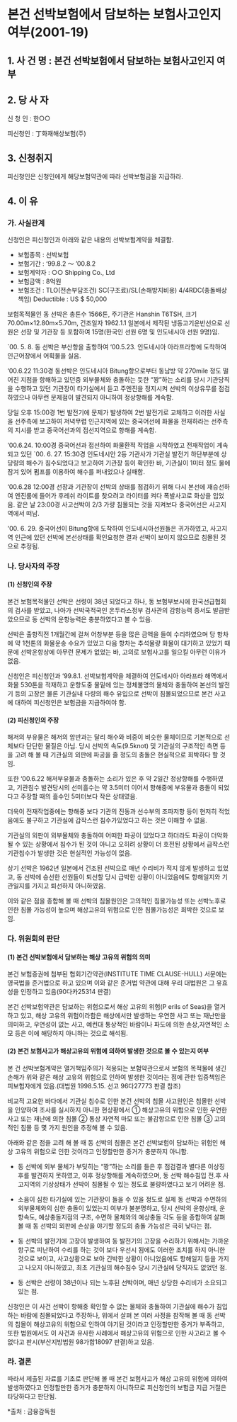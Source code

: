 # 본건 선박보험에서 담보하는 보험사고인지 여부(2001-19)

## 1. 사 건 명 : 본건 선박보험에서 담보하는 보험사고인지 여부


## 2. 당 사 자

신 청 인 : 한○○
                
피신청인 : 丁화재해상보험(주) 


## 3. 신청취지

피신청인은 신청인에게 해당보험약관에 따라 선박보험금을 지급하라.


## 4. 이   유

### 가. 사실관계

신청인은 피신청인과 아래와 같은 내용의 선박보험계약을 체결함.

  * 보험종목 : 선박보험   
  * 보험기간 : ‘99.8.2 ～ ’00.8.2
  * 보험계약자 : ○○ Shipping Co., Ltd
  * 보험금액 : 8억원
   * 보험조건 : TLO(전손부담조건) SC(구조료)/SL(손해방지비용) 4/4RDC(충돌배상책임) Deductible : US $ 50,000   

보험목적물인 동 선박은  총톤수 1566톤, 주기관은 Hanshin T6TSH, 크기 70.00m×12.80m×5.70m, 건조일자 1962.1.1 일본에서 제작된 냉동고기운반선으로 선원은 선장 및 기관장 등 포함하여 15명(한국인 선원 6명 및 인도네시아 선원 9명)임.

`00. 5. 8. 동 선박은 	부산항을 출항하여 ‘00.5.23. 인도네시아 아라프라항에 도착하여 인근어장에서 어획물을 실음.

‘00.6.22 11:30경 동선박은 인도네시아 Bitung항으로부터 동남방 약 270mile 정도 떨어진 지점을 항해하고 있던중 외부물체와 충돌하는 듯한 “꽝”하는 소리를 당시 기관당직을 수행하고 있던 기관장이 타기실에서 듣고 주엔진을 정지시켜 선박의 이상유무를 점검하였으나 아무런 문제점이 발견되지 아니하여 정상항해를 계속함. 

당일 오후 15:00경 1번 발전기에 문제가 발생하여 2번 발전기로 교체하고 이러한 사실을 선주측에 보고하여 저녁무렵 인근지역에 있는 중국어선에 화물을 전재하라는 선주측의 지시를 받고 중국어선과의 접선지역으로 항해를 계속함.

‘00.6.24. 10:00경 중국어선과 접선하여 화물환적 작업을 시작하였고 전재작업이 계속되고 있던 `00. 6. 27. 15:30경 인도네시안 2등 기관사가 기관실 발전기 하단부분에 상당량의 해수가 침수되었다고 보고하여 기관장 등이 확인한 바, 기관실이 1미터 정도 물에 잠겨 있어 펌프를 이용하여 해수를 퍼내었으나 실패함.

‘00.6.28 12:00경 선장과 기관장이 선박의 상태를 점검하기 위해 다시 본선에 재승선하여 엔진룸에 들어가 후레쉬 라이트를 찾으려고 라이터를 켜다 폭발사고로 화상을 입었음. 같은 날 23:00경 사고선박이 2/3 가량 침몰되는 것을 지켜보다 중국어선은 사고지역에서 떠남.

'00. 6. 29. 중국어선이 Bitung항에 도착하여 인도네시아선원들은 귀가하였고, 사고지역 인근에 있던 선박에 본선상태를 확인요청한 결과 선박이 보이지 않으므로 침몰된 것으로 추정됨.

### 나. 당사자의 주장

#### (1) 신청인의 주장

본건 보험목적물인 선박은 선령이 38년 되었다고 하나, 동 보험부보시에 한국선급협회의 검사를 받았고, 나아가 선박국적국인 온두라스정부 검사관의 감항능력 증서도 발급받았으므로 동 선박의 운항능력은 충분하였다고 볼 수 있음.

선박은 출항직전 1개월간에 걸쳐 어창부분 등을 많은 금액을 들여 수리하였으며 당 항차에 약 1천톤의 화물운송 수요가 있었고 다음 항차는 추석물량 화물이 대기하고 있었기 때문에 선박운항상에 아무런 문제가 없었는 바, 고의로 보험사고를 일으킬 아무런 이유가 없음. 

신청인은 피신청인과 ‘99.8.1. 선박보험계약을 체결하여 인도네시아 아라프라 해역에서 화물 530톤을 적재하고 운항도중 물밑에 있는 정체불명의 물체와 충돌하여 본선의 발전기 등의 고장은 물론 기관실내 다량의 해수 유입으로 선박이 침몰되었으므로 본건 사고에 대하여 피신청인은 보험금을 지급하여야 함.

####   (2) 피신청인의 주장

해저의 부유물은 해저의 암반과는 달리 해수와 비중이 비슷한 물체이므로 기본적으로 선체보다 단단한 물질은 아님. 당시 선박의 속도(9.5knot) 및 기관실의 구조적인 측면 등을 고려 해 볼 때 기관실의 외판에 파공을 줄 정도의 충돌은 현실적으로 희박하다 할 것임.

또한 ‘00.6.22 해저부유물과 충돌하는 소리가 있은 후 약 2일간 정상항해를 수행하였고, 기관침수 발견당시의 선미흘수는 약 3.5미터 이어서 항해중에 부유물과 충돌이 되었다고 주장할 때의 흘수인 5미터보다 작은 상태였음.

더욱이 전재작업중에는 항해중 보다 기관의 진동과 선수부의 조파저항 등이 현저히 적었음에도 불구하고 기관실에 갑작스런 침수가있었다고 하는 것은 이해할 수 없음.

기관실의 외판이 외부물체와 충돌하여 어떠한 파공이 있었다고 하더라도 파공이 더악화될 수 있는 상황에서 침수가 된 것이 아니고 오히려 상황이 더 호전된 상황에서 급작스런 기관침수가 발생한 것은 현실적인 가능성이 없음.

상기 선박은 1962년 일본에서 건조된 선박으로 매년 수리비가 적지 않게 발생하고 있었고, 동 선박에 승선한 선원들이 퇴선할 당시 급박한 상황이 아니었음에도 항해일지와 기관일지를 가지고 퇴선하지 아니하였음.

이와 같은 점을 종합해 볼 때 선박의 침몰원인은 고의적인 침몰가능성 또는 선박노후로 인한 침몰 가능성이 높으며 해상고유의 위험으로 인한 침몰가능성은 희박한 것으로 보임.

### 다. 위원회의 판단

#### (1) 본건 선박보험에서 담보하는 해상 고유의 위험의 의미 

본건 보험증권에 첨부된 협회기간약관(INSTITUTE TIME CLAUSE-HULL) 서문에는 영국법을 준거법으로 하고 있으며 이와 같은 준거법 약관에 대해 우리 대법원은 그 유효성을 인정하고 있음(90다카25314 판결)

본건 선박보험약관은 담보하는 위험으로서 해상 고유의 위험(P erils of Seas)을 열거하고 있고, 해상 고유의 위험이라함은 해상에서만 발생하는 우연한 사고 또는 재난만을 의미하고, 우연성이 없는 사고, 예컨대 통상적인 바람이나 파도에 의한 손상,자연적인 소모 등은 이에 해당하지 아니하는 것으로 해석됨.

#### (2) 본건 보험사고가 해상고유의 위험에 의하여 발생한 것으로 볼 수 있는지 여부

본 건 선박보험계약은 열거책임주의가 적용되는 보험약관으로서 보험의 목적물에 생긴 손해가 위와 같은 해상 고유의 위험으로 인하여 발생한 것이라는 점에 관한 입증책임은 피보험자에게 있음.(대법원 1998.5.15. 선고 96다27773 판결 참조)

비교적 고요한 바다에서 기관실 침수로 인한 본건 선박의 침몰 사고원인은 침몰한 선박을 인양하여 조사를 실시하지 아니한 현상황에서 ① 해상고유의 위험으로 인한 우연한 사고 또는 재난에 의한 침몰 ② 통상 자연적 마모 또는 불감항으로 인한 침몰 ③ 고의적인 침몰 등 몇 가지 원인을 추정해 볼 수 있음.

아래와 같은 점을 고려 해 볼 때 동 선박의 침몰은 본건 선박보험이 담보하는 위험인 해상 고유의 위험으로 인한 것이라고 인정할만한 증거가 충분하지 아니함.

- 동 선박에 외부 물체가 부딪히는 “꽝”하는 소리를 들은 후 점검결과 별다른 이상징후를 발견하지 못하였고, 이후 정상항해를 계속하였으며, 동 선박 해수침입 전․후  사고지역의 기상상태가 선박이 침몰될 수 있는 정도로 불량하였다고 보기 어려운 점.
             
- 소음이 심한 타기실에 있는 기관장이 들을 수 있을 정도로 실제 동 선박과 수면하의 외부물체와의 심한 충돌이 있었는지 여부가 불분명하고, 당시 선박의 운항상태, 운항속도, 예상충돌지점의 구조, 수면하 물체와의 예상충돌 각도 등을 종합하여 살펴 볼 때 동 선박의 외판에 손상을 야기할 정도의 충돌 가능성은 극히 낮다는 점.
               
- 동 선박의 발전기에 고장이 발생하여 동 발전기의 고장을 수리하기 위해서는 가까운 항구로 피난하여 수리를 하는 것이 보다 우선시 됨에도 이러한 조치를 하지 아니한 것으로 보이고, 사고상황으로 보아 긴박한 상황이 아니었음에도 항해일지 등을 가지고 나오지 아니하였고, 최초 기관실의 해수침수 당시 기관실에 당직자도 없었던 점.

- 동 선박은 선령이 38년이나 되는 노후된 선박이며, 매년 상당한 수리비가 소요되고 있는 점.

신청인은 이 사건 선박이 항해중 확인할 수 없는 물체와 충돌하여 기관실에 해수가 침입하는 바람에 침몰되었다고 주장하나, 위에서 살펴 본 여러 사정을 참작해 볼 때 동 선박의 침몰이 해상고유의 위험으로 인하여 야기된 것이라고 인정할만한 증거가 부족하고, 또한 법원에서도 이 사건과 유사한 사례에서 해상고유의 위험으로 인한 사고라고 볼 수 없다고 판시(부산지방법원 98가합18097 판결)하고 있음.


### 라. 결론

따라서 제출된 자료를 기초로 판단해 볼 때 본건 보험사고가 해상 고유의 위험에 의하여 발생하였다고 인정할만한 증거가 충분하지 아니하므로 피신청인의 보험금 지급 거절은 타당하다고 판단됨.


*출처 : 금융감독원